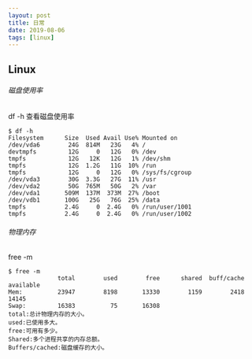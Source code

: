 ```yaml
---
layout: post
title: 日常
date: 2019-08-06
tags: [linux]
---
```


Linux
----------
###### 磁盘使用率
df -h 查看磁盘使用率

    $ df -h
    Filesystem      Size  Used Avail Use% Mounted on
    /dev/vda6        24G  814M   23G   4% /
    devtmpfs         12G     0   12G   0% /dev
    tmpfs            12G   12K   12G   1% /dev/shm
    tmpfs            12G  1.2G   11G  10% /run
    tmpfs            12G     0   12G   0% /sys/fs/cgroup
    /dev/vda3        30G  3.3G   27G  11% /usr
    /dev/vda2        50G  765M   50G   2% /var
    /dev/vda1       509M  137M  373M  27% /boot
    /dev/vdb1       100G   25G   76G  25% /data
    tmpfs           2.4G     0  2.4G   0% /run/user/1001
    tmpfs           2.4G     0  2.4G   0% /run/user/1002

###### 物理内存
free -m 

    $ free -m
                  total        used        free      shared  buff/cache   available
    Mem:          23947        8198       13330        1159        2418       14145
    Swap:         16383          75       16308
    total:总计物理内存的大小。
    used:已使用多大。
    free:可用有多少。
    Shared:多个进程共享的内存总额。
    Buffers/cached:磁盘缓存的大小。




